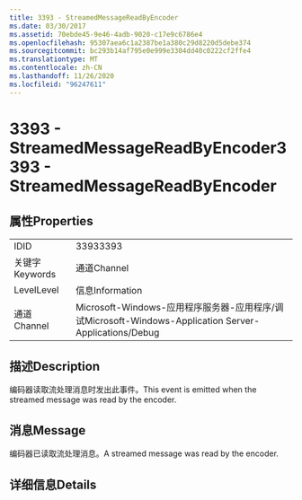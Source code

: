 ```yaml
---
title: 3393 - StreamedMessageReadByEncoder
ms.date: 03/30/2017
ms.assetid: 70ebde45-9e46-4adb-9020-c17e9c6786e4
ms.openlocfilehash: 95307aea6c1a2387be1a380c29d8220d5debe374
ms.sourcegitcommit: bc293b14af795e0e999e3304dd40c0222cf2ffe4
ms.translationtype: MT
ms.contentlocale: zh-CN
ms.lasthandoff: 11/26/2020
ms.locfileid: "96247611"
---
```

# <a name="3393---streamedmessagereadbyencoder"></a><span data-ttu-id="b89b4-102">3393 - StreamedMessageReadByEncoder</span><span class="sxs-lookup"><span data-stu-id="b89b4-102">3393 - StreamedMessageReadByEncoder</span></span>

## <a name="properties"></a><span data-ttu-id="b89b4-103">属性</span><span class="sxs-lookup"><span data-stu-id="b89b4-103">Properties</span></span>  
  
|||  
|-|-|  
|<span data-ttu-id="b89b4-104">ID</span><span class="sxs-lookup"><span data-stu-id="b89b4-104">ID</span></span>|<span data-ttu-id="b89b4-105">3393</span><span class="sxs-lookup"><span data-stu-id="b89b4-105">3393</span></span>|  
|<span data-ttu-id="b89b4-106">关键字</span><span class="sxs-lookup"><span data-stu-id="b89b4-106">Keywords</span></span>|<span data-ttu-id="b89b4-107">通道</span><span class="sxs-lookup"><span data-stu-id="b89b4-107">Channel</span></span>|  
|<span data-ttu-id="b89b4-108">Level</span><span class="sxs-lookup"><span data-stu-id="b89b4-108">Level</span></span>|<span data-ttu-id="b89b4-109">信息</span><span class="sxs-lookup"><span data-stu-id="b89b4-109">Information</span></span>|  
|<span data-ttu-id="b89b4-110">通道</span><span class="sxs-lookup"><span data-stu-id="b89b4-110">Channel</span></span>|<span data-ttu-id="b89b4-111">Microsoft-Windows-应用程序服务器-应用程序/调试</span><span class="sxs-lookup"><span data-stu-id="b89b4-111">Microsoft-Windows-Application Server-Applications/Debug</span></span>|  
  
## <a name="description"></a><span data-ttu-id="b89b4-112">描述</span><span class="sxs-lookup"><span data-stu-id="b89b4-112">Description</span></span>  

 <span data-ttu-id="b89b4-113">编码器读取流处理消息时发出此事件。</span><span class="sxs-lookup"><span data-stu-id="b89b4-113">This event is emitted when the streamed message was read by the encoder.</span></span>  
  
## <a name="message"></a><span data-ttu-id="b89b4-114">消息</span><span class="sxs-lookup"><span data-stu-id="b89b4-114">Message</span></span>  

 <span data-ttu-id="b89b4-115">编码器已读取流处理消息。</span><span class="sxs-lookup"><span data-stu-id="b89b4-115">A streamed message was read by the encoder.</span></span>  
  
## <a name="details"></a><span data-ttu-id="b89b4-116">详细信息</span><span class="sxs-lookup"><span data-stu-id="b89b4-116">Details</span></span>
